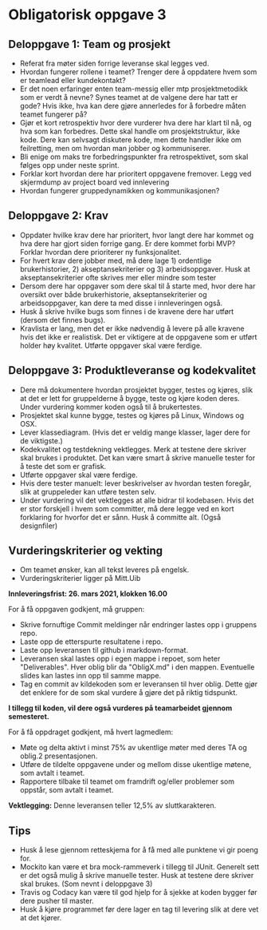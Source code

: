 # Obligatorisk oppgave 3

## Deloppgave 1: Team og prosjekt

* Referat fra møter siden forrige leveranse skal legges ved.
* Hvordan fungerer rollene i teamet? Trenger dere å oppdatere hvem som er teamlead eller kundekontakt?
* Er det noen erfaringer enten team-messig eller mtp prosjektmetodikk som er verdt å nevne? Synes teamet
at de valgene dere har tatt er gode? Hvis ikke, hva kan dere gjøre annerledes for å forbedre måten teamet
fungerer på?
* Gjør et kort retrospektiv hvor dere vurderer hva dere har klart til nå, og hva som kan forbedres. Dette skal
handle om prosjektstruktur, ikke kode. Dere kan selvsagt diskutere kode, men dette handler ikke om
feilretting, men om hvordan man jobber og kommuniserer.
* Bli enige om maks tre forbedringspunkter fra retrospektivet, som skal følges opp under neste sprint.
* Forklar kort hvordan dere har prioritert oppgavene fremover. Legg ved skjermdump av project board ved innlevering
* Hvordan fungerer gruppedynamikken og kommunikasjonen?


## Deloppgave 2: Krav

* Oppdater hvilke krav dere har prioritert, hvor langt dere har kommet og hva dere har gjort siden forrige
gang. Er dere kommet forbi MVP? Forklar hvordan dere prioriterer ny
funksjonalitet. 
* For hvert krav dere jobber med, må dere lage 1) ordentlige brukerhistorier, 2) akseptansekriterier og 3) arbeidsoppgaver. Husk at akseptansekriterier ofte skrives mer eller mindre som tester
* Dersom dere har oppgaver som dere skal til å starte med, hvor dere har oversikt over både brukerhistorie, akseptansekriterier og arbeidsoppgaver, kan dere ta med disse i innleveringen også.
* Husk å skrive hvilke bugs som finnes i de kravene dere har utført (dersom det finnes bugs). 
* Kravlista er lang, men det er ikke nødvendig å levere på alle kravene hvis det ikke er realistisk. Det er
viktigere at de oppgavene som er utført holder høy kvalitet. Utførte oppgaver skal være ferdige.


## Deloppgave 3: Produktleveranse og kodekvalitet

* Dere må dokumentere hvordan prosjektet bygger, testes og kjøres, slik at det er lett for gruppelderne å bygge, teste og kjøre koden deres. Under vurdering kommer koden også til å brukertestes.
* Prosjektet skal kunne bygge, testes og kjøres på Linux, Windows og OSX.
* Lever klassediagram. (Hvis det er veldig mange klasser, lager dere for de viktigste.)
* Kodekvalitet og testdekning vektlegges. Merk at testene dere skriver skal brukes i produktet. Det kan være smart å skrive manuelle tester for å teste det som er grafisk. 
* Utførte oppgaver skal være ferdige.
* Hvis dere tester manuelt: lever beskrivelser av hvordan testen foregår, slik at gruppeleder kan utføre testen selv.
* Under vurdering vil det vektlegges at alle bidrar til kodebasen. Hvis det er stor forskjell i hvem som
committer, må dere legge ved en kort forklaring for hvorfor det er sånn. Husk å committe alt. (Også
designfiler)


## Vurderingskriterier og vekting

* Om teamet ønsker, kan all tekst leveres på engelsk.
* Vurderingskriterier ligger på Mitt.Uib

**Innleveringsfrist: 26. mars 2021, klokken 16.00**

For å få oppgaven godkjent, må gruppen:
* Skrive fornuftige Commit meldinger når endringer lastes opp i gruppens repo.
* Laste opp de etterspurte resultatene i repo.
* Laste opp leveransen til github i markdown-format.
* Leveransen skal lastes opp i egen mappe i repoet, som heter "Deliverables". Hver oblig blir da "ObligX.md"
i den mappen. Eventuelle slides kan lastes inn opp til samme mappe.
* Tag en commit av kildekoden som er leveransen til hver oblig. Dette gjør det enklere for de som skal vurdere å gjøre det på riktig tidspunkt.

**I tillegg til koden, vil dere også vurderes på teamarbeidet gjennom semesteret.**

For å få oppdraget godkjent, må hvert lagmedlem:
* Møte og delta aktivt i minst 75% av ukentlige møter med deres TA og oblig.2 presentasjonen.
* Utføre de tildelte oppgavene under og mellom disse ukentlige møtene, som avtalt i teamet.
* Rapportere tilbake til teamet om framdrift og/eller problemer som oppstår, som avtalt i teamet.

**Vektlegging:** Denne leveransen teller 12,5% av sluttkarakteren.

## Tips
* Husk å lese gjennom retteskjema for å få med alle punktene vi gir poeng for. 
* Mockito kan være et bra mock-rammeverk i tillegg til JUnit. Generelt sett er det også mulig å skrive manuelle
tester. Husk at testene dere skriver skal brukes. (Som nevnt i deloppgave 3)
* Travis og Codacy kan være til god hjelp for å sjekke at koden bygger før dere pusher til master.
* Husk å kjøre programmet før dere lager en tag til levering slik at dere vet at det kjører. 

